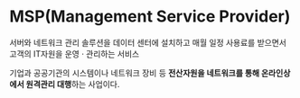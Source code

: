 # MSP(Management Service Provider)

서버와 네트워크 관리 솔루션을 데이터 센터에 설치하고 매월 일정 사용료를 받으면서 고객의 IT자원을 운영 · 관리하는 서비스

기업과 공공기관의 시스템이나 네트워크 장비 등 **전산자원을 네트워크를 통해 온라인상에서 원격관리 대행**하는 사업이다.
